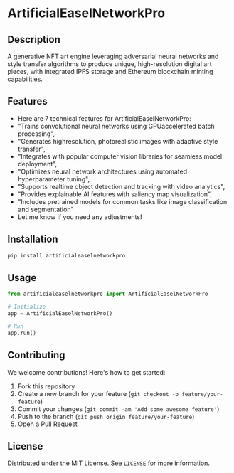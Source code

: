 # ArtificialEaselNetworkPro

## Description

A generative NFT art engine leveraging adversarial neural networks and style transfer algorithms to produce unique, high-resolution digital art pieces, with integrated IPFS storage and Ethereum blockchain minting capabilities.

## Features

- Here are 7 technical features for ArtificialEaselNetworkPro:
- "Trains convolutional neural networks using GPUaccelerated batch processing",
- "Generates highresolution, photorealistic images with adaptive style transfer",
- "Integrates with popular computer vision libraries for seamless model deployment",
- "Optimizes neural network architectures using automated hyperparameter tuning",
- "Supports realtime object detection and tracking with video analytics",
- "Provides explainable AI features with saliency map visualization",
- "Includes pretrained models for common tasks like image classification and segmentation"
- Let me know if you need any adjustments!
## Installation

```bash
pip install artificialeaselnetworkpro
```

## Usage

```python
from artificialeaselnetworkpro import ArtificialEaselNetworkPro

# Initialize
app = ArtificialEaselNetworkPro()

# Run
app.run()
```

## Contributing

We welcome contributions! Here's how to get started:

1. Fork this repository
2. Create a new branch for your feature (`git checkout -b feature/your-feature`)
3. Commit your changes (`git commit -am 'Add some awesome feature'`)
4. Push to the branch (`git push origin feature/your-feature`)
5. Open a Pull Request

## License

Distributed under the MIT License. See `LICENSE` for more information.
